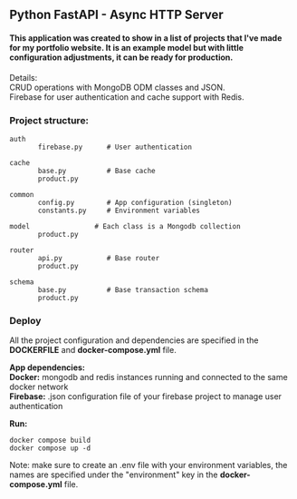 ## Python FastAPI - Async HTTP Server 

#### This application was created to show in a list of projects that I've made for my portfolio website. It is an example model but with little configuration adjustments, it can be ready for production.
Details:<br/>
CRUD operations with MongoDB ODM classes and JSON. <br/>
Firebase for user authentication and cache support with Redis.

### Project structure:
```commandline
auth
       firebase.py      # User authentication
           
cache
       base.py          # Base cache
       product.py

common
       config.py        # App configuration (singleton)
       constants.py     # Environment variables

model                # Each class is a Mongodb collection
       product.py

router
       api.py           # Base router
       product.py

schema
       base.py          # Base transaction schema
       product.py
```

### Deploy
All the project configuration and dependencies are specified in the **DOCKERFILE** and **docker-compose.yml** file.<br/>

**App dependencies:**<br/>
**Docker:** mongodb and redis instances running and connected to the same docker network<br/>
**Firebase:** .json configuration file of your firebase project to manage user authentication


**Run:**
```
docker compose build
docker compose up -d
```
Note: make sure to create an .env file with your environment variables, 
the names are specified under the "environment" key in the **docker-compose.yml** file.
